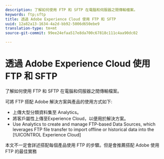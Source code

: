 ```yaml
---
description: 了解如何使用 FTP 和 SFTP 在電腦和伺服器之間傳輸檔案。
keywords: ftp;sftp
title: 透過 Adobe Experience Cloud 使用 FTP 和 SFTP
uuid: 12a82a13-1634-4a2d-bb92-5006d650ebe9
translation-type: tm+mt
source-git-commit: 99ee24efaa517e8da700c67818c111c4aa90dc02

---
```



# 透過 Adobe Experience Cloud 使用 FTP 和 SFTP

了解如何使用 FTP 和 SFTP 在電腦和伺服器之間傳輸檔案。

可將 FTP 搭配 Adobe 解決方案與產品的使用方式如下:

* 上傳大型分類資料集至 Analytics。
* 將客戶屬性上傳至Experience Cloud，以便用於解決方案。
* Use Analytics to create and manage FTP-based Data Sources, which leverages FTP file transfer to import offline or historical data into the [!UICONTROL Experience Cloud]

本文不一定會詳述搭配每個產品使用 FTP 的步驟。但是會推薦搭配 Adobe 使用 FTP 的最佳實務
